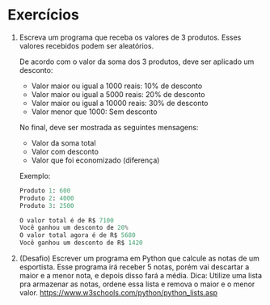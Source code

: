 # Exercícios

1) Escreva um programa que receba os valores de 3 produtos. Esses valores recebidos podem ser aleatórios.

    De acordo com o valor da soma dos 3 produtos, deve ser aplicado um desconto:
    * Valor maior ou igual a 1000 reais: 10% de desconto
    * Valor maior ou igual a 5000 reais: 20% de desconto
    * Valor maior ou igual a 10000 reais: 30% de desconto
    * Valor menor que 1000: Sem desconto

    No final, deve ser mostrada as seguintes mensagens:
    * Valor da soma total
    * Valor com desconto
    * Valor que foi economizado (diferença)

    Exemplo:
    ```python
    Produto 1: 600
    Produto 2: 4000
    Produto 3: 2500

    O valor total é de R$ 7100
    Você ganhou um desconto de 20%
    O valor total agora é de R$ 5680
    Você ganhou um desconto de R$ 1420
    ```

2) (Desafio) Escrever um programa em Python que calcule as notas de um esportista. Esse programa irá receber 5 notas, porém vai descartar a maior e a menor nota, e depois disso fará a média. Dica: Utilize uma lista pra armazenar as notas, ordene essa lista e remova o maior e o menor valor. https://www.w3schools.com/python/python_lists.asp
